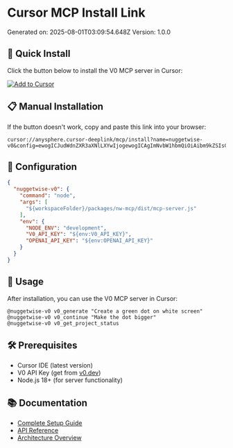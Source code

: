 # Cursor MCP Install Link

Generated on: 2025-08-01T03:09:54.648Z
Version: 1.0.0

## 🚀 Quick Install

Click the button below to install the V0 MCP server in Cursor:

[![Add to Cursor](https://img.shields.io/badge/Add_to_Cursor-Install_V0_MCP_Server-blue?style=for-the-badge&logo=cursor)](cursor://anysphere.cursor-deeplink/mcp/install?name=nuggetwise-v0&config=ewogICJudWdnZXR3aXNlLXYwIjogewogICAgImNvbW1hbmQiOiAibm9kZSIsCiAgICAiYXJncyI6IFsKICAgICAgIiR7d29ya3NwYWNlRm9sZGVyfS9wYWNrYWdlcy9udy1tY3AvZGlzdC9tY3Atc2VydmVyLmpzIgogICAgXSwKICAgICJlbnYiOiB7CiAgICAgICJOT0RFX0VOViI6ICJkZXZlbG9wbWVudCIsCiAgICAgICJWMF9BUElfS0VZIjogIiR7ZW52OlYwX0FQSV9LRVl9IiwKICAgICAgIk9QRU5BSV9BUElfS0VZIjogIiR7ZW52Ok9QRU5BSV9BUElfS0VZfSIKICAgIH0KICB9Cn0=)

## 📋 Manual Installation

If the button doesn't work, copy and paste this link into your browser:

```
cursor://anysphere.cursor-deeplink/mcp/install?name=nuggetwise-v0&config=ewogICJudWdnZXR3aXNlLXYwIjogewogICAgImNvbW1hbmQiOiAibm9kZSIsCiAgICAiYXJncyI6IFsKICAgICAgIiR7d29ya3NwYWNlRm9sZGVyfS9wYWNrYWdlcy9udy1tY3AvZGlzdC9tY3Atc2VydmVyLmpzIgogICAgXSwKICAgICJlbnYiOiB7CiAgICAgICJOT0RFX0VOViI6ICJkZXZlbG9wbWVudCIsCiAgICAgICJWMF9BUElfS0VZIjogIiR7ZW52OlYwX0FQSV9LRVl9IiwKICAgICAgIk9QRU5BSV9BUElfS0VZIjogIiR7ZW52Ok9QRU5BSV9BUElfS0VZfSIKICAgIH0KICB9Cn0=
```

## 🔧 Configuration

```json
{
  "nuggetwise-v0": {
    "command": "node",
    "args": [
      "${workspaceFolder}/packages/nw-mcp/dist/mcp-server.js"
    ],
    "env": {
      "NODE_ENV": "development",
      "V0_API_KEY": "${env:V0_API_KEY}",
      "OPENAI_API_KEY": "${env:OPENAI_API_KEY}"
    }
  }
}
```

## 📝 Usage

After installation, you can use the V0 MCP server in Cursor:

```
@nuggetwise-v0 v0_generate "Create a green dot on white screen"
@nuggetwise-v0 v0_continue "Make the dot bigger"
@nuggetwise-v0 v0_get_project_status
```

## 🛠️ Prerequisites

- Cursor IDE (latest version)
- V0 API Key (get from [v0.dev](https://v0.dev))
- Node.js 18+ (for server functionality)

## 📚 Documentation

- [Complete Setup Guide](../implementation-plan/dev-implementation/NUGGETWISE_BUILDER.md)
- [API Reference](../implementation-plan/dev-implementation/API_SPECS.md)
- [Architecture Overview](../implementation-plan/dev-implementation/HYBRID_ARCHITECTURE.md)
